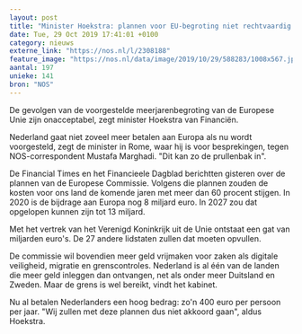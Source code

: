 ```yaml
---
layout: post
title: "Minister Hoekstra: plannen voor EU-begroting niet rechtvaardig en onacceptabel"
date: Tue, 29 Oct 2019 17:41:01 +0100
category: nieuws
externe_link: "https://nos.nl/l/2308188"
feature_image: "https://nos.nl/data/image/2019/10/29/588283/1008x567.jpg"
aantal: 197
unieke: 141
bron: "NOS"
---
```


<p>De gevolgen van de voorgestelde meerjarenbegroting van de Europese Unie zijn onacceptabel, zegt minister Hoekstra van Financiën.</p>
<p>Nederland gaat niet zoveel meer betalen aan Europa als nu wordt voorgesteld, zegt de minister in Rome, waar hij is voor besprekingen, tegen NOS-correspondent Mustafa Marghadi. "Dit kan zo de prullenbak in".</p>
<p>De Financial Times en het Financieele Dagblad berichtten gisteren over de plannen van de Europese Commissie. Volgens die plannen zouden de kosten voor ons land de komende jaren met meer dan 60 procent stijgen. In 2020 is de bijdrage aan Europa nog 8 miljard euro. In 2027 zou dat opgelopen kunnen zijn tot 13 miljard.</p>
<p>Met het vertrek van het Verenigd Koninkrijk uit de Unie ontstaat een gat van miljarden euro's. De 27 andere lidstaten zullen dat moeten opvullen.</p>
<p>De commissie wil bovendien meer geld vrijmaken voor zaken als digitale veiligheid, migratie en grenscontroles. Nederland is al één van de landen die meer geld inleggen dan ontvangen, net als onder meer Duitsland en Zweden. Maar de grens is wel bereikt, vindt het kabinet.</p>
<p>Nu al betalen Nederlanders een hoog bedrag: zo'n 400 euro per persoon per jaar. "Wij zullen met deze plannen dus niet akkoord gaan", aldus Hoekstra.</p>
